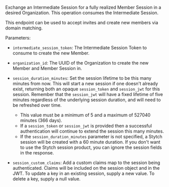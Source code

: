 Exchange an Intermediate Session for a fully realized Member Session in a desired Organization. This operation consumes the Intermediate Session.

This endpoint can be used to accept invites and create new members via domain matching.

Parameters:

- `intermediate_session_token`: The Intermediate Session Token to consume to create the new Member.

- `organization_id`: The UUID of the Organization to create the new Member and Member Session in.

- `session_duration_minutes`: Set the session lifetime to be this many minutes from now. This will start a new session if one doesn't already exist, returning both an opaque `session_token` and `session_jwt` for this session. Remember that the `session_jwt` will have a fixed lifetime of five minutes regardless of the underlying session duration, and will need to be refreshed over time.
    - This value must be a minimum of 5 and a maximum of 527040 minutes (366 days).
    - If a `session_token` or `session_jwt` is provided then a successful authentication will continue to extend the session this many minutes.
    - If the `session_duration_minutes` parameter is not specified, a Stytch session will be created with a 60 minute duration. If you don't want to use the Stytch session product, you can ignore the session fields in the response.

- `session_custom_claims`: Add a custom claims map to the session being authenticated. Claims will be included on the session object and in the JWT. To update a key in an existing session, supply a new value. To delete a key, supply a null value.
